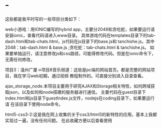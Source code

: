 # -
这些都是我平时写的一些项目分类如下：

web小游戏：用IONIC编写的hybrid app，主要分2048和贪吃蛇，如果要运行请安装ionic，查看代码请进入www目录。
	   具体游戏代码在templates目录下的tab-dash.html和tab-chats.html，js代码在js目录下的base.js和
	   tanchishe.js。其中2048：tab-dash.html & base.js ;贪吃蛇：tab-chats.html & tanchishe.js。
	   如果要单独运行，请注意修改js和css路径，可能得修改代码。但是在ionic命令下，无需任何修改。
	   
	   
项目3：温州广厦->项目8音乐频道：这些是pc端的网站首页。都是完整的网站项目，我在学习web初期，通过视频
      	教程制作的。可直接分别进入目录查看。


ajax_storage_node.本项目主要用于研究AJAX和Storage相关特性，如何跨域获取json，以及如何和node搭建的服务器进行通信。
	主要代码在guest目录下index.html和js目录下guestIndex.js文件，nodejs在coding目录下，如果要运行请
  	在该目录下使用node命令。


html5-css3-2:这是我在网上收集的关于css3/html5的新特性的应用。基本上我都实现过一遍，没有任何问题。
	在此收藏方便以后查看使用

